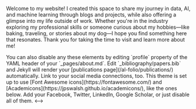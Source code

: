 Welcome to my website! I created this space to share my journey in data, AI, and machine learning through blogs and projects, while also offering a glimpse into my life outside of work. Whether you're in the industry exploring my professional skills or someone curious about my hobbies—like baking, traveling, or stories about my dog—I hope you find something here that resonates. Thank you for taking the time to visit and learn more about me!

<!-->
You can also disable any these elements by editing `profile` property of the YAML header of your `_pages/about.md`. Edit `_bibliography/papers.bib` and Jekyll will render your [publications page](/al-folio/publications/) automatically. 

Link to your social media connections, too. This theme is set up to use [Font Awesome icons](https://fontawesome.com/) and [Academicons](https://jpswalsh.github.io/academicons/), like the ones below. Add your Facebook, Twitter, LinkedIn, Google Scholar, or just disable all of them.

<-->
